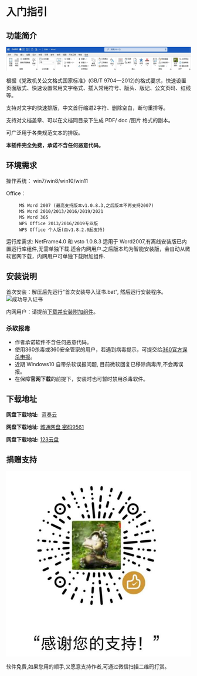 # 入门指引

## 功能简介

![小恐龙公文排版助手](img/xklbanner.jpg "公文助手")

根据《党政机关公文格式国家标准》(GB/T 9704—2012)的格式要求，快速设置页面版式、快速设置常用文字格式、插入常用符号、版头、版记、公文页码、红线等。

支持对文字的快速排版，中文首行缩进2字符、删除空白，断句重排等。

支持对文档盖章、可以在文档同目录下生成 PDF/ doc /图片 格式的副本。

可广泛用于各类规范文本的排版。


**本插件完全免费，承诺不含任何恶意代码。**

## 环境需求

操作系统： win7/win8/win10/win11

Office： 

         MS Word 2007 (最高支持版本v1.0.8.3,之后版本不再支持2007)
         MS Word 2010/2013/2016/2019/2021
         MS Word 365
         WPS Office 2013/2016/2019专业版
         WPS Office 个人版(自v1.8.2.0起支持)

运行库需求: NetFrame4.0 和 vsto
<Note type="tip">
1.0.8.3 适用于 Word2007,有离线安装版已内置运行库组件,无需单独下载.适合内网用户.之后版本均为智能安装版，会自动从微软官网下载，内网用户可单独下载附加组件.
</Note>

## 安装说明

首次安装：解压后先运行"首次安装导入证书.bat", 然后运行安装程序。
![成功导入证书](img/cert.png "导入证书")

<ImageZoom 
  src="img/cert.png" 
  :border="true" 
  width="300"
/>

内网用户：请提前[下载并安装附加组件](https://xkonglong.lanzoui.com/iZeNBvv5tef)。

### 杀软报毒

+ 作者承诺软件不含任何恶意代码。
+ 使用360杀毒或360安全管家的用户，若遇到病毒提示，可提交给[360官方误杀申报](http://sampleup.sd.360.cn/index.php)。
+ 近期 Windows10 自带杀软误报问题, 目前微软回复已移除病毒库,不会再误报。
+ 在保障**官网下载**的前提下，安装时也可暂时禁用杀毒软件。

## 下载地址

**网盘下载地址:**  [蓝奏云](https://xkonglong.lanzoux.com/b00dbbvcj)

**网盘下载地址:**  [城通网盘 密码9561](https://url38.ctfile.com/d/15334738-33069050-4ebf20) 

**网盘下载地址:**  [123云盘](https://www.123pan.com/s/BYLA-CZwHv)

## 捐赠支持

![赞赏码](img/zsm.jpg)

软件免费,如果您用的顺手,又愿意支持作者,可通过微信扫描二维码打赏。



